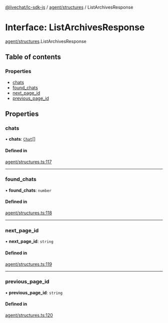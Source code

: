[@livechat/lc-sdk-js](../README.md) / [agent/structures](../modules/agent_structures.md) / ListArchivesResponse

# Interface: ListArchivesResponse

[agent/structures](../modules/agent_structures.md).ListArchivesResponse

## Table of contents

### Properties

- [chats](agent_structures.ListArchivesResponse.md#chats)
- [found\_chats](agent_structures.ListArchivesResponse.md#found_chats)
- [next\_page\_id](agent_structures.ListArchivesResponse.md#next_page_id)
- [previous\_page\_id](agent_structures.ListArchivesResponse.md#previous_page_id)

## Properties

### chats

• **chats**: [`Chat`](objects.Chat.md)[]

#### Defined in

[agent/structures.ts:117](https://github.com/livechat/lc-sdk-js/blob/951da85/src/agent/structures.ts#L117)

___

### found\_chats

• **found\_chats**: `number`

#### Defined in

[agent/structures.ts:118](https://github.com/livechat/lc-sdk-js/blob/951da85/src/agent/structures.ts#L118)

___

### next\_page\_id

• **next\_page\_id**: `string`

#### Defined in

[agent/structures.ts:119](https://github.com/livechat/lc-sdk-js/blob/951da85/src/agent/structures.ts#L119)

___

### previous\_page\_id

• **previous\_page\_id**: `string`

#### Defined in

[agent/structures.ts:120](https://github.com/livechat/lc-sdk-js/blob/951da85/src/agent/structures.ts#L120)
